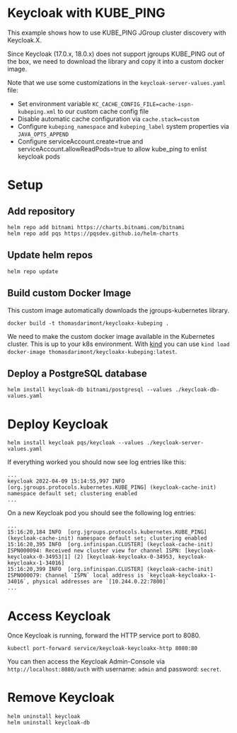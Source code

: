 # Keycloak with KUBE_PING

This example shows how to use KUBE_PING JGroup cluster discovery with Keycloak.X.

Since Keycloak (17.0.x, 18.0.x) does not support jgroups KUBE_PING out of the box,
we need to download the library and copy it into a custom docker image.

Note that we use some customizations in the `keycloak-server-values.yaml` file:
- Set environment variable `KC_CACHE_CONFIG_FILE=cache-ispn-kubeping.xml` to our custom cache config file
- Disable automatic cache configuration via `cache.stack=custom`
- Configure `kubeping_namespace` and `kubeping_label` system properties via `JAVA_OPTS_APPEND`
- Configure serviceAccount.create=true and serviceAccount.allowReadPods=true to allow kube_ping to enlist keycloak pods

# Setup

## Add repository
```
helm repo add bitnami https://charts.bitnami.com/bitnami
helm repo add pqs https://pqsdev.github.io/helm-charts
```

## Update helm repos
```
helm repo update
```

## Build custom Docker Image

This custom image automatically downloads the jgroups-kubernetes library.
```
docker build -t thomasdarimont/keycloakx-kubeping .
```

We need to make the custom docker image available in the Kubernetes cluster. This is up to your k8s environment.
With [kind](https://kind.sigs.k8s.io/docs/user/quick-start/) you can use `kind load docker-image thomasdarimont/keycloakx-kubeping:latest`.

## Deploy a PostgreSQL database
```
helm install keycloak-db bitnami/postgresql --values ./keycloak-db-values.yaml
```

# Deploy Keycloak

```
helm install keycloak pqs/keycloak --values ./keycloak-server-values.yaml
```

If everything worked you should now see log entries like this:
```
...
keycloak 2022-04-09 15:14:55,997 INFO  [org.jgroups.protocols.kubernetes.KUBE_PING] (keycloak-cache-init) namespace default set; clustering enabled
...
```

On a new Keycloak pod you should see the following log entries:
```
...
15:16:20,184 INFO  [org.jgroups.protocols.kubernetes.KUBE_PING] (keycloak-cache-init) namespace default set; clustering enabled
15:16:20,395 INFO  [org.infinispan.CLUSTER] (keycloak-cache-init) ISPN000094: Received new cluster view for channel ISPN: [keycloak-keycloakx-0-34953|1] (2) [keycloak-keycloakx-0-34953, keycloak-keycloakx-1-34016]
15:16:20,399 INFO  [org.infinispan.CLUSTER] (keycloak-cache-init) ISPN000079: Channel `ISPN` local address is `keycloak-keycloakx-1-34016`, physical addresses are `[10.244.0.22:7800]`
...
```

# Access Keycloak
Once Keycloak is running, forward the HTTP service port to 8080.

```
kubectl port-forward service/keycloak-keycloakx-http 8080:80
```

You can then access the Keycloak Admin-Console via `http://localhost:8080/auth` with
username: `admin` and password: `secret`.

# Remove Keycloak

```
helm uninstall keycloak
helm uninstall keycloak-db
```
